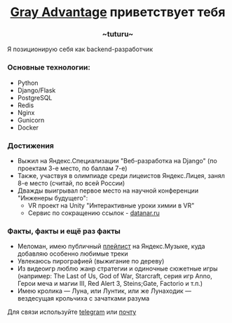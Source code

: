 <h1 align="center"><a href="https://t.me/Gray_Advantage" target="_blank">Gray Advantage</a> приветствует тебя</h1>
<h3 align="center">~tuturu~</h3>

Я позиционирую себя как backend-разработчик

### Основные технологии:
- Python
- Django/Flask
- PostgreSQL
- Redis
- Nginx
- Gunicorn
- Docker

### Достижения
- Выжил на Яндекс.Специализации "Веб-разработка на Django" (по проектам 3-е место, по баллам 7-е)
- Также, участвуя в олимпиаде среди лицеистов Яндекс.Лицея, занял 8-е место (считай, по всей России)
- Дважды выигрывал первое место на научной конференции "Инженеры будущего":
  - VR проект на Unity "Интерактивные уроки химии в VR"
  - Сервис по сокращению ссылок - [datanar.ru](https://datanar.ru)

### Факты, факты и ещё раз факты
- Меломан, имею публичный [плейлист](https://datanar.ru/mymusic) на Яндекс.Музыке, куда добавляю особенно любимые треки
- Увлекаюсь пирографией (выжигание по дереву)
- Из видеоигр люблю жанр стратегии и одиночные сюжетные игры (например: The Last of Us, God of War, Starcraft, серия игр Anno, Герои меча и магии III, Red Alert 3, Steins;Gate, Factorio и т.п.)
- Имею кролика — Луна, или Лунтик, или же Лунаходик — вездесущая крольчиха с зачатками разума

Для связи используйте [telegram](https://t.me/Gray_Advantage) или [почту](mailto:sergeyindra@yandex.ru)
